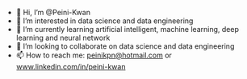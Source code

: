 - 👋 Hi, I’m @Peini-Kwan
- 👀 I’m interested in data science and data engineering
- 🌱 I’m currently learning artificial intelligent, machine learning, deep learning and neural network
- 💞️ I’m looking to collaborate on data science and data engineering 
- 📫 How to reach me: peinikpn@hotmail.com or www.linkedin.com/in/peini-kwan

<!---
Peini-Kwan/Peini-Kwan is a ✨ special ✨ repository because its `README.md` (this file) appears on your GitHub profile.
You can click the Preview link to take a look at your changes.
--->

